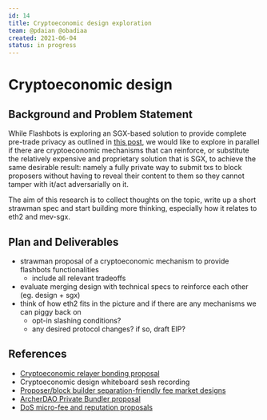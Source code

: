 ```yaml
---
id: 14
title: Cryptoeconomic design exploration
team: @pdaian @obadiaa
created: 2021-06-04
status: in progress
---
```


# Cryptoeconomic design


## Background and Problem Statement
While Flashbots is exploring an SGX-based solution to provide complete pre-trade privacy as outlined in [this post](https://ethresear.ch/t/mev-sgx-a-sealed-bid-mev-auction-design/9677), we would like to explore in parallel if there are cryptoeconomic mechanisms that can reinforce, or substitute the relatively expensive and proprietary solution that is SGX, to achieve the same desirable result: namely a fully private way to submit txs to block proposers without having to reveal their content to them so they cannot tamper with it/act adversarially on it.

The aim of this research is to collect thoughts on the topic, write up a short strawman spec and start building more thinking, especially how it relates to eth2 and mev-sgx.


## Plan and Deliverables
- strawman proposal of a cryptoeconomic mechanism to provide flashbots functionalities
  - include all relevant tradeoffs
- evaluate merging design with technical specs to reinforce each other (eg. design + sgx)
- think of how eth2 fits in the picture and if there are any mechanisms we can piggy back on
  - opt-in slashing conditions?
  - any desired protocol changes? if so, draft EIP?


## References
- [Cryptoeconomic relayer bonding proposal](https://hackmd.io/@flashbots/B19hth85_)
- Cryptoeconomic design whiteboard sesh recording
- [Proposer/block builder separation-friendly fee market designs](https://ethresear.ch/t/proposer-block-builder-separation-friendly-fee-market-designs/9725)
- [ArcherDAO Private Bundler proposal](https://hackmd.io/uTptoEtLQwOrt9sm2fc2cw)
- [DoS micro-fee and reputation proposals](https://hackmd.io/@flashbots/SJEKRgz5O)
